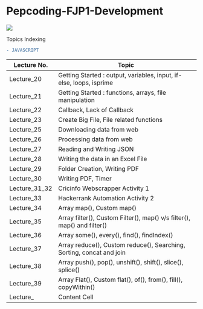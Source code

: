 # Pepcoding-FJP1-Development

  <img src="https://creativewebplanet.com/wp-content/uploads/2018/05/home-gif.gif">

Topics Indexing

```diff
- JAVASCRIPT
```


Lecture No.   | Topic
------------- | -------------
Lecture_20    | Getting Started : output, variables, input, if-else, loops, isprime
Lecture_21    | Getting Started : functions, arrays, file manipulation
Lecture_22    | Callback, Lack of Callback
Lecture_23    | Create Big File, File related functions
Lecture_25    | Downloading data from web
Lecture_26    | Processing data from web
Lecture_27    | Reading and Writing JSON
Lecture_28    | Writing the data in an Excel File
Lecture_29    | Folder Creation, Writing PDF
Lecture_30    | Writing PDF, Timer
Lecture_31_32 | Cricinfo Webscrapper Activity 1
Lecture_33    | Hackerrank Automation Activity 2
Lecture_34    | Array map(), Custom map()
Lecture_35    | Array filter(), Custom Filter(), map() v/s filter(), map() and filter()
Lecture_36    | Array some(), every(), find(), findIndex()
Lecture_37    | Array reduce(), Custom reduce(), Searching, Sorting, concat and join
Lecture_38    | Array push(), pop(), unshift(), shift(), slice(), splice()
Lecture_39    | Array Flat(), Custom flat(), of(), from(), fill(), copyWithin()
Lecture_      | Content Cell
